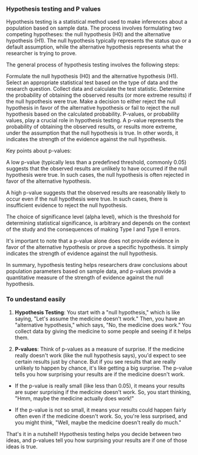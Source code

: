 ### Hypothesis testing and P values

Hypothesis testing is a statistical method used to make inferences about a population based on sample data. The process involves formulating two competing hypotheses: the null hypothesis (H0) and the alternative hypothesis (H1). The null hypothesis typically represents the status quo or a default assumption, while the alternative hypothesis represents what the researcher is trying to prove.

The general process of hypothesis testing involves the following steps:

Formulate the null hypothesis (H0) and the alternative hypothesis (H1).
Select an appropriate statistical test based on the type of data and the research question.
Collect data and calculate the test statistic.
Determine the probability of obtaining the observed results (or more extreme results) if the null hypothesis were true.
Make a decision to either reject the null hypothesis in favor of the alternative hypothesis or fail to reject the null hypothesis based on the calculated probability.
P-values, or probability values, play a crucial role in hypothesis testing. A p-value represents the probability of obtaining the observed results, or results more extreme, under the assumption that the null hypothesis is true. In other words, it indicates the strength of the evidence against the null hypothesis.

Key points about p-values:

A low p-value (typically less than a predefined threshold, commonly 0.05) suggests that the observed results are unlikely to have occurred if the null hypothesis were true. In such cases, the null hypothesis is often rejected in favor of the alternative hypothesis.

A high p-value suggests that the observed results are reasonably likely to occur even if the null hypothesis were true. In such cases, there is insufficient evidence to reject the null hypothesis.

The choice of significance level (alpha level), which is the threshold for determining statistical significance, is arbitrary and depends on the context of the study and the consequences of making Type I and Type II errors.

It's important to note that a p-value alone does not provide evidence in favor of the alternative hypothesis or prove a specific hypothesis. It simply indicates the strength of evidence against the null hypothesis.

In summary, hypothesis testing helps researchers draw conclusions about population parameters based on sample data, and p-values provide a quantitative measure of the strength of evidence against the null hypothesis.


### To undestand easily

1. **Hypothesis Testing**: You start with a "null hypothesis," which is like saying, "Let's assume the medicine doesn't work." Then, you have an "alternative hypothesis," which says, "No, the medicine does work." You collect data by giving the medicine to some people and seeing if it helps them.

2. **P-values**: Think of p-values as a measure of surprise. If the medicine really doesn't work (like the null hypothesis says), you'd expect to see certain results just by chance. But if you see results that are really unlikely to happen by chance, it's like getting a big surprise. The p-value tells you how surprising your results are if the medicine doesn't work.

- If the p-value is really small (like less than 0.05), it means your results are super surprising if the medicine doesn't work. So, you start thinking, "Hmm, maybe the medicine actually does work!"
  
- If the p-value is not so small, it means your results could happen fairly often even if the medicine doesn't work. So, you're less surprised, and you might think, "Well, maybe the medicine doesn't really do much."

That's it in a nutshell! Hypothesis testing helps you decide between two ideas, and p-values tell you how surprising your results are if one of those ideas is true.


